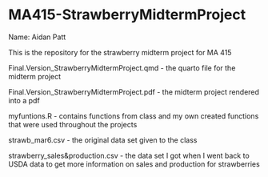 # MA415-StrawberryMidtermProject

Name: Aidan Patt

This is the repository for the strawberry midterm project for MA 415


  Final.Version_StrawberryMidtermProject.qmd - the quarto file for  the midterm project

  Final.Version_StrawberryMidtermProject.pdf - the midterm project rendered into a pdf

  myfuntions.R - contains functions from class and my own created functions that were used throughout the projects

  strawb_mar6.csv - the original data set given to the class

  strawberry_sales&production.csv -  the data set I got when I went back to USDA data to get more information on sales and production for strawberries